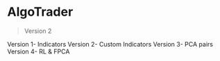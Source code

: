 # AlgoTrader

> Version 2

Version 1- Indicators
Version 2- Custom Indicators
Version 3- PCA pairs
Version 4- RL & FPCA
